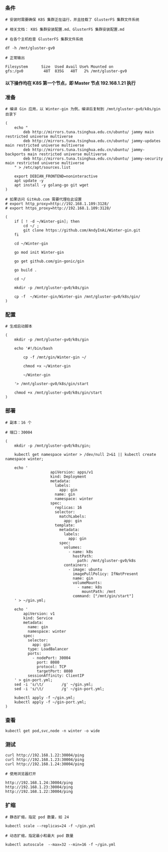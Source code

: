  
### 条件

	# 安装时需要确保 K8S 集群正在运行，并且挂载了 GlusterFS 集群文件系统

	# 相关文档： K8S 集群安装配置.md、GlusterFS 集群安装配置.md

	# 在各个主机检查 GlusterFS 集群文件系统

	df -h /mnt/gluster-gv0

	# 正常输出

	Filesystem      Size  Used Avail Use% Mounted on
	gfs:/gv0         48T  835G   48T   2% /mnt/gluster-gv0


#### 以下操作均在 K8S 第一个节点，即 Master 节点 192.168.1.21 执行


### 准备

	# 编译 Gin 应用，以 Winter-gin 为例，编译后复制到 /mnt/gluster-gv0/k8s/gin 目录下

	(
		echo "
			deb http://mirrors.tuna.tsinghua.edu.cn/ubuntu/ jammy main restricted universe multiverse
			deb http://mirrors.tuna.tsinghua.edu.cn/ubuntu/ jammy-updates main restricted universe multiverse
			deb http://mirrors.tuna.tsinghua.edu.cn/ubuntu/ jammy-backports main restricted universe multiverse
			deb http://mirrors.tuna.tsinghua.edu.cn/ubuntu/ jammy-security main restricted universe multiverse
		" > /etc/apt/sources.list

		export DEBIAN_FRONTEND=noninteractive
		apt update -y
		apt install -y golang-go git wget
	)

	# 如果访问 GitHub.com 需要代理在此设置
	# export http_proxy=http://192.168.1.109:3128/
	# export https_proxy=http://192.168.1.109:3128/
	
	(
		if [ ! -d ~/Winter-gin]; then
		    cd ~/ ;
		    git clone https://github.com/AndyInAi/Winter-gin.git
		fi
		  
		cd ~/Winter-gin
		  
		go mod init Winter-gin
		  
		go get github.com/gin-gonic/gin

		go build .

		cd ~/

		mkdir -p /mnt/gluster-gv0/k8s/gin

		cp -f  ~/Winter-gin/Winter-gin /mnt/gluster-gv0/k8s/gin/
	)


### 配置

	# 生成启动脚本

	(
		mkdir -p /mnt/gluster-gv0/k8s/gin

		echo '#!/bin/bash

			cp -f /mnt/gin/Winter-gin ~/
			
			chmod +x ~/Winter-gin

			~/Winter-gin

		'> /mnt/gluster-gv0/k8s/gin/start 
		
		chmod +x /mnt/gluster-gv0/k8s/gin/start
	)


### 部署

	# 副本：16 个

	# 端口：30004
	
	(
		mkdir -p /mnt/gluster-gv0/k8s/gin;

		kubectl get namespace winter > /dev/null 2>&1 || kubectl create namespace winter;

		echo '
                        apiVersion: apps/v1
                        kind: Deployment
                        metadata:
                          labels:
                            app: gin
                          name: gin
                          namespace: winter
                        spec:
                          replicas: 16
                          selector:
                            matchLabels:
                              app: gin
                          template:
                            metadata:
                              labels:
                                app: gin
                            spec:
                              volumes:
                                - name: k8s
                                  hostPath:
                                    path: /mnt/gluster-gv0/k8s
                              containers:
                                - image: ubuntu
                                  imagePullPolicy: IfNotPresent
                                  name: gin
                                  volumeMounts:
                                    - name: k8s
                                      mountPath: /mnt
                                  command: ["/mnt/gin/start"]
		' > ~/gin.yml;

		echo '
			apiVersion: v1
			kind: Service
			metadata:
			  name: gin
			  namespace: winter
			spec:
			  selector:
			    app: gin
			  type: LoadBalancer
			  ports:
			    - nodePort: 30004
			      port: 8080
			      protocol: TCP
			      targetPort: 8080
			  sessionAffinity: ClientIP
		' > gin-port.yml;
		sed -i 's/\t/        /g' ~/gin.yml;
		sed -i 's/\t/        /g' ~/gin-port.yml;
		
		kubectl apply -f ~/gin.yml;
		kubectl apply -f ~/gin-port.yml;
	)


### 查看

	kubectl get pod,svc,node -n winter -o wide


### 测试

	curl http://192.168.1.22:30004/ping
	curl http://192.168.1.23:30004/ping
	curl http://192.168.1.24:30004/ping

	# 使用浏览器打开

	http://192.168.1.24:30004/ping
	http://192.168.1.23:30004/ping
	http://192.168.1.22:30004/ping


### 扩缩

	# 静态扩缩，指定 pod 数量，如 24

	kubectl scale --replicas=24 -f ~/gin.yml

	# 动态扩缩，指定最小和最大 pod 数量

	kubectl autoscale  --max=32 --min=16 -f ~/gin.yml
	


